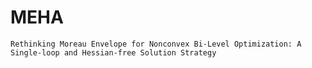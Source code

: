 # MEHA
 	Rethinking Moreau Envelope for Nonconvex Bi-Level Optimization: A Single-loop and Hessian-free Solution Strategy
